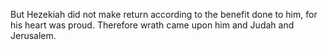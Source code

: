 But Hezekiah did not make return according to the benefit done to him, for his heart was proud. Therefore wrath came upon him and Judah and Jerusalem.
